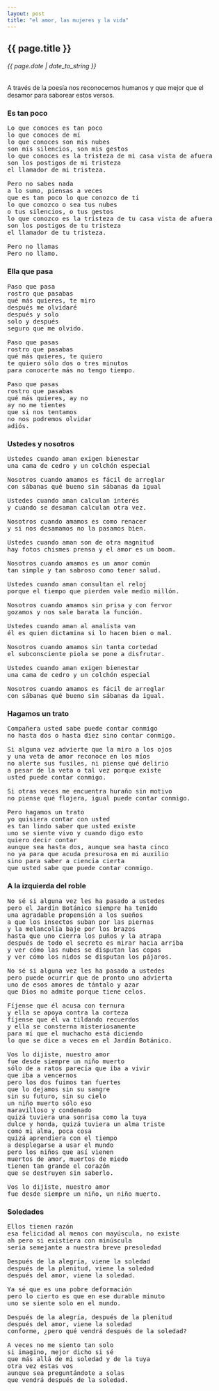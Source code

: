 ```yaml
---
layout: post
title: "el amor, las mujeres y la vida"
---
```


## {{ page.title }}

###### {{ page.date | date_to_string }}

A través de la poesía nos reconocemos humanos y que mejor que el desamor para
saborear estos versos.

### Es tan poco
<pre class="lyric">
Lo que conoces es tan poco
lo que conoces de mí
lo que conoces son mis nubes
son mis silencios, son mis gestos
lo que conoces es la tristeza de mi casa vista de afuera
son los postigos de mi tristeza
el llamador de mi tristeza.

Pero no sabes nada
a lo sumo, piensas a veces
que es tan poco lo que conozco de ti
lo que conozco o sea tus nubes
o tus silencios, o tus gestos
lo que conozco es la tristeza de tu casa vista de afuera
son los postigos de tu tristeza
el llamador de tu tristeza.

Pero no llamas
Pero no llamo.
</pre>

### Ella que pasa
<pre class="lyric">
Paso que pasa
rostro que pasabas
qué más quieres, te miro
después me olvidaré
después y solo
solo y después
seguro que me olvido.

Paso que pasas
rostro que pasabas
qué más quieres, te quiero
te quiero sólo dos o tres minutos
para conocerte más no tengo tiempo.

Paso que pasas
rostro que pasabas
qué más quieres, ay no
ay no me tientes
que si nos tentamos
no nos podremos olvidar
adiós.
</pre>

### Ustedes y nosotros
<pre class="lyric">
Ustedes cuando aman exigen bienestar
una cama de cedro y un colchón especial

Nosotros cuando amamos es fácil de arreglar
con sábanas qué bueno sin sábanas da igual

Ustedes cuando aman calculan interés
y cuando se desaman calculan otra vez.

Nosotros cuando amamos es como renacer
y si nos desamamos no la pasamos bien.

Ustedes cuando aman son de otra magnitud
hay fotos chismes prensa y el amor es un boom.

Nosotros cuando amamos es un amor común
tan simple y tan sabroso como tener salud.

Ustedes cuando aman consultan el reloj
porque el tiempo que pierden vale medio millón.

Nosotros cuando amamos sin prisa y con fervor
gozamos y nos sale barata la función.

Ustedes cuando aman al analista van
él es quien dictamina si lo hacen bien o mal.

Nosotros cuando amamos sin tanta cortedad
el subconsciente piola se pone a disfrutar.

Ustedes cuando aman exigen bienestar
una cama de cedro y un colchón especial

Nosotros cuando amamos es fácil de arreglar
con sábanas qué bueno sin sábanas da igual.
</pre>

### Hagamos un trato
<pre class="lyric">
Compañera usted sabe puede contar conmigo
no hasta dos o hasta diez sino contar conmigo.

Si alguna vez advierte que la miro a los ojos
y una veta de amor reconoce en los míos
no alerte sus fusiles, ni piense qué delirio
a pesar de la veta o tal vez porque existe
usted puede contar conmigo.

Si otras veces me encuentra huraño sin motivo
no piense qué flojera, igual puede contar conmigo.

Pero hagamos un trato
yo quisiera contar con usted
es tan lindo saber que usted existe
uno se siente vivo y cuando digo esto
quiero decir contar
aunque sea hasta dos, aunque sea hasta cinco
no ya para que acuda presurosa en mi auxilio
sino para saber a ciencia cierta
que usted sabe que puede contar conmigo.
</pre>

### A la izquierda del roble
<pre class="lyric">
No sé si alguna vez les ha pasado a ustedes
pero el Jardín Botánico siempre ha tenido
una agradable propensión a los sueños
a que los insectos suban por las piernas
y la melancolía baje por los brazos
hasta que uno cierra los puños y la atrapa
después de todo el secreto es mirar hacia arriba
y ver cómo las nubes se disputan las copas
y ver cómo los nidos se disputan los pájaros.

No sé si alguna vez les ha pasado a ustedes
pero puede ocurrir que de pronto uno advierta
uno de esos amores de tántalo y azar
que Dios no admite porque tiene celos.

Fíjense que él acusa con ternura
y ella se apoya contra la corteza
fíjense que él va tildando recuerdos
y ella se consterna misteriosamente
para mí que el muchacho está diciendo
lo que se dice a veces en el Jardín Botánico.

Vos lo dijiste, nuestro amor
fue desde siempre un niño muerto
sólo de a ratos parecía que iba a vivir
que iba a vencernos
pero los dos fuimos tan fuertes
que lo dejamos sin su sangre
sin su futuro, sin su cielo
un niño muerto sólo eso
maravilloso y condenado
quizá tuviera una sonrisa como la tuya
dulce y honda, quizá tuviera un alma triste
como mi alma, poca cosa
quizá aprendiera con el tiempo
a desplegarse a usar el mundo
pero los niños que así vienen
muertos de amor, muertos de miedo
tienen tan grande el corazón
que se destruyen sin saberlo.

Vos lo dijiste, nuestro amor
fue desde siempre un niño, un niño muerto.
</pre>

### Soledades
<pre class="lyric">
Ellos tienen razón
esa felicidad al menos con mayúscula, no existe
ah pero si existiera con minúscula
seria semejante a nuestra breve presoledad

Después de la alegría, viene la soledad
después de la plenitud, viene la soledad
después del amor, viene la soledad.

Ya sé que es una pobre deformación
pero lo cierto es que en ese durable minuto
uno se siente solo en el mundo.

Después de la alegría, después de la plenitud
después del amor, viene la soledad
conforme, ¿pero qué vendrá después de la soledad?

A veces no me siento tan solo
si imagino, mejor dicho si sé
que más allá de mi soledad y de la tuya
otra vez estas vos
aunque sea preguntándote a solas
que vendrá después de la soledad.
</pre>

<br />
